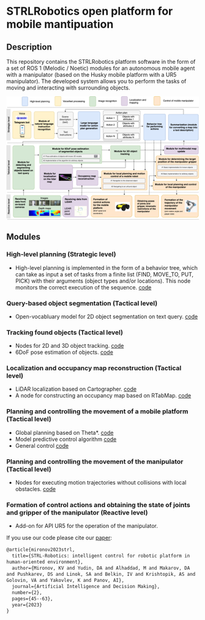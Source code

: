 # STRLRobotics open platform for mobile mantipuation

## Description

This repository contains the STRLRobotics platform software in the form of a set of ROS 1 (Melodic / Noetic) modules for an autonomous mobile agent with a manipulator (based on the Husky mobile platform with a UR5 manipulator). The developed system allows you to perform the tasks of moving and interacting with surrounding objects.

![SRTLRobotics architecture](https://github.com/cog-model/STRLRobotics/blob/main/assets/LLMObjectSorter%20Pipeline-STRLRobotics_en.png)

## Modules

### High-level planning (Strategic level)

- High-level planning is implemented in the form of a behavior tree, which can take as input a set of tasks from a finite list (FIND, MOVE_TO, PUT, PICK) with their arguments (object types and/or locations). This node monitors the correct execution of the sequence. [code](BT_task_manager)

### Query-based object segmentation (Tactical level)

- Open-vocabluary model for 2D object segmentation on text query. [code](skillbot_segmentation/src/husky_tidy_bot_cv)

### Tracking found objects (Tactical level)

- Nodes for 2D and 3D object tracking. [code](tracking/skillbot_3d_tracking/src/husky_tidy_bot_cv)
- 6DoF pose estimation of objects. [code](tracking/skillbot_3d_tracking/src/husky_tidy_bot_cv)

### Localization and occupancy map reconstruction (Tactical level)

- LiDAR localization based on Cartographer. [code](https://github.com/cog-model/slam-cartographer-and-rtabmap/tree/18347232fbcdafc5f237301e043a9ff765f77f41)
- A node for constructing an occupancy map based on RTabMap. [code](https://github.com/cog-model/slam-cartographer-and-rtabmap/tree/18347232fbcdafc5f237301e043a9ff765f77f41)

### Planning and controlling the movement of a mobile platform (Tactical level)

- Global planning based on Theta*. [code](planning)
- Model predictive control algorithm [code](control/mpc_planner)
- General control [code](control/control_mobile_robot)

### Planning and controlling the movement of the manipulator (Tactical level)

- Nodes for executing motion trajectories without collisions with local obstacles. [code](manipulator)

### Formation of control actions and obtaining the state of joints and gripper of the manipulator (Reactive level)

- Add-on for API UR5 for the operation of the manipulator.

If you use our code please cite our [paper](https://www.mathnet.ru/eng/iipr/y2023/i2/p45):

```
@article{mironov2023strl,
  title={STRL-Robotics: intelligent control for robotic platform in human-oriented environment},
  author={Mironov, KV and Yudin, DA and Alhaddad, M and Makarov, DA and Pushkarev, DS and Linok, SA and Belkin, IV and Krishtopik, AS and Golovin, VA and Yakovlev, K and Panov, AI},
  journal={Artificial Intelligence and Decision Making},
  number={2},
  pages={45--63},
  year={2023}
}
```

